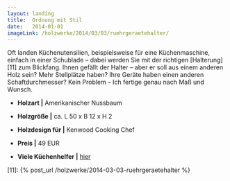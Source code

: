 ```yaml
---
layout: landing
title:  Ordnung mit Stil
date:   2014-01-01
imageLink: /holzwerke/2014/03/03/ruehrgeraetehalter/
---
```


Oft landen Küchenutensilien, beispielsweise für eine Küchenmaschine, 
einfach in einer Schublade – dabei werden Sie mit der richtigen [Halterung][11] zum Blickfang. 
Ihnen gefällt der Halter – aber er soll aus einem anderen Holz sein? 
Mehr Stellplätze haben? Ihre Geräte haben einen anderen Schaftdurchmesser? 
Kein Problem – Ich fertige genau nach Maß und Wunsch. 

* **Holzart \|** Amerikanischer Nussbaum
* **Holzgröße \|** ca. L 50 x B 12 x H 2
* **Holzdesign für \|** Kenwood Cooking Chef
* **Preis \|** 49 EUR

* **Viele Küchenhelfer \|** <a href="{{ site.baseurl }}/holzwerke">hier</a>

[11]: {% post_url /holzwerke/2014-03-03-ruehrgeraetehalter %}
